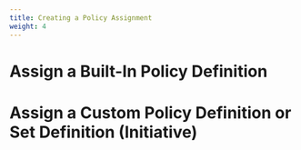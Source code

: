 ```yaml
---
title: Creating a Policy Assignment
weight: 4
---
```


# Assign a Built-In Policy Definition

# Assign a Custom Policy Definition or Set Definition (Initiative)

